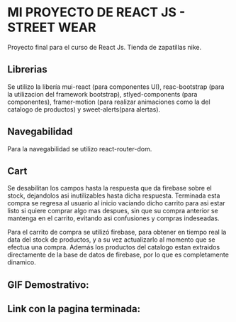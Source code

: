 # MI PROYECTO DE REACT JS - STREET WEAR

Proyecto final para el curso de React Js. Tienda de zapatillas nike.

## Librerias

Se utilizo la libería mui-react (para componentes UI), reac-bootstrap (para la utilizacion del framework bootstrap), stlyed-components (para componentes), framer-motion (para realizar animaciones como la del catalogo de productos) y sweet-alerts(para alertas).

## Navegabilidad

Para la navegabilidad se utilizo react-router-dom.

## Cart
Se desabilitan los campos hasta la respuesta que da firebase sobre el stock, dejandolos asi inutilizables hasta dicha respuesta. Terminada esta compra se regresa al usuario al inicio vaciando dicho carrito para asi estar listo si quiere comprar algo mas despues, sin que su compra anterior se mantenga en el carrito, evitando asi confusiones y compras indeseadas.

Para el carrito de compra se utilizó firebase, para obtener en tiempo real la data del stock de productos, y a su vez actualizarlo al momento que se efectua una compra. Además los productos del catalogo estan extraidos directamente de la base de datos de firebase, por lo que es completamente dinamico.


## GIF Demostrativo:



## Link con la pagina terminada: 
